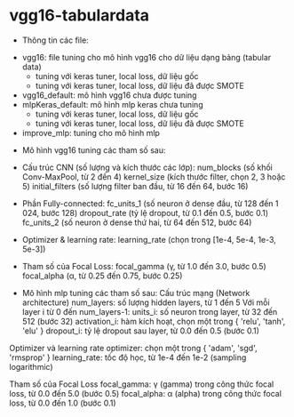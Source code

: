 # vgg16-tabulardata
- Thông tin các file:
+ vgg16: file tuning cho mô hình vgg16 cho dữ liệu dạng bảng (tabular data)
  * tuning với keras tuner, local loss, dữ liệu gốc
  * tuning với keras tuner, local loss, dữ liệu đã được SMOTE
+ vgg16_default: mô hình vgg16 chưa được tuning
+ mlpKeras_default: mô hình mlp keras chưa tuning
  * tuning với keras tuner, local loss, dữ liệu gốc
  * tuning với keras tuner, local loss, dữ liệu đã được SMOTE
+ improve_mlp: tuning cho mô hình mlp
- Mô hình vgg16 tuning các tham số sau:
+ Cấu trúc CNN (số lượng và kích thước các lớp):
num_blocks (số khối Conv-MaxPool, từ 2 đến 4)
kernel_size (kích thước filter, chọn 2, 3 hoặc 5)
initial_filters (số lượng filter ban đầu, từ 16 đến 64, bước 16)

+ Phần Fully-connected:
fc_units_1 (số neuron ở dense đầu, từ 128 đến 1 024, bước 128)
dropout_rate (tỷ lệ dropout, từ 0.1 đến 0.5, bước 0.1)
fc_units_2 (số neuron ở dense thứ hai, từ 64 đến 512, bước 64)

+ Optimizer & learning rate:
learning_rate (chọn trong [1e-4, 5e-4, 1e-3, 5e-3])

+ Tham số của Focal Loss:
focal_gamma (γ, từ 1.0 đến 3.0, bước 0.5)
focal_alpha (α, từ 0.25 đến 0.75, bước 0.25)

- Mô hình mlp tuning các tham số sau:
Cấu trúc mạng (Network architecture)
num_layers: số lượng hidden layers, từ 1 đến 5
Với mỗi layer i từ 0 đến num_layers-1:
  units_i: số neuron trong layer, từ 32 đến 512 (bước 32)
  activation_i: hàm kích hoạt, chọn một trong { 'relu', 'tanh', 'elu' }
  dropout_i: tỷ lệ dropout sau layer, từ 0.0 đến 0.5 (bước 0.1)

Optimizer và learning rate
optimizer: chọn một trong { 'adam', 'sgd', 'rmsprop' }
learning_rate: tốc độ học, từ 1e-4 đến 1e-2 (sampling logarithmic)

Tham số của Focal Loss
focal_gamma: γ (gamma) trong công thức focal loss, từ 0.0 đến 5.0 (bước 0.5)
focal_alpha: α (alpha) trong công thức focal loss, từ 0.0 đến 1.0 (bước 0.1)

